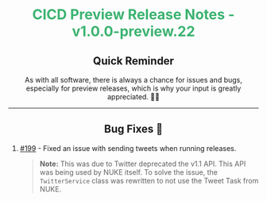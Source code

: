 <h1 align="center" style='color:mediumseagreen;font-weight:bold'>
    CICD Preview Release Notes - v1.0.0-preview.22
</h1>

<h2 align="center" style='font-weight:bold'>Quick Reminder</h2>

<div align="center">

As with all software, there is always a chance for issues and bugs, especially for preview releases, which is why your input is greatly appreciated. 🙏🏼
</div>

---

<h2 style="font-weight:bold" align="center">Bug Fixes 🐛</h2>

1. [#199](https://github.com/KinsonDigital/CICD/issues/199) - Fixed an issue with sending tweets when running releases.
   > **Note:** This was due to Twitter deprecated the v1.1 API. This API was being used by NUKE itself. To solve the issue, the `TwitterService` class was rewritten to not use the Tweet Task from NUKE.
